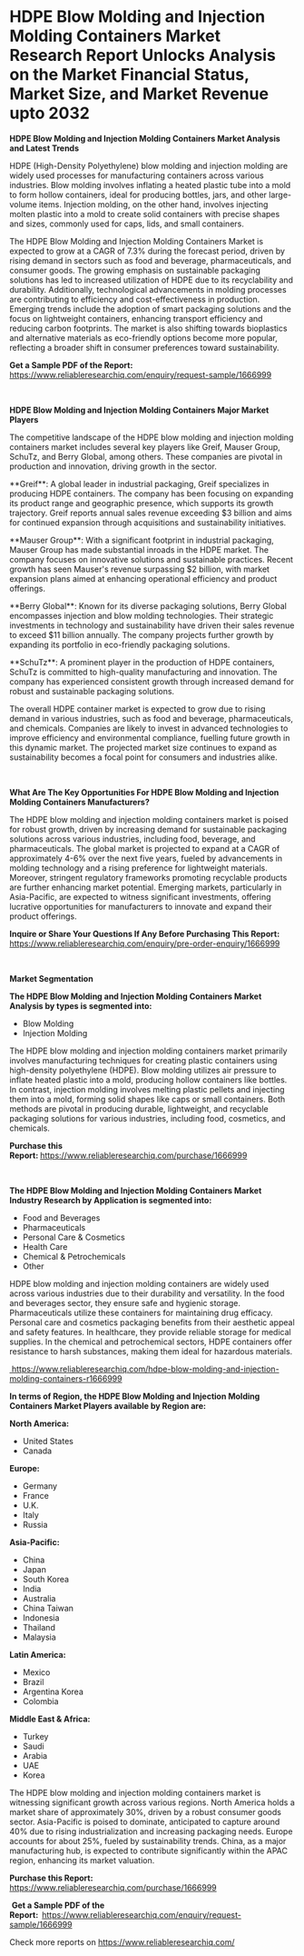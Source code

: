 <p><h1>HDPE Blow Molding and Injection Molding Containers Market Research Report Unlocks Analysis on the Market Financial Status, Market Size, and Market Revenue upto 2032</h1></p><p><strong>HDPE Blow Molding and Injection Molding Containers Market Analysis and Latest Trends</strong></p>
<p><p>HDPE (High-Density Polyethylene) blow molding and injection molding are widely used processes for manufacturing containers across various industries. Blow molding involves inflating a heated plastic tube into a mold to form hollow containers, ideal for producing bottles, jars, and other large-volume items. Injection molding, on the other hand, involves injecting molten plastic into a mold to create solid containers with precise shapes and sizes, commonly used for caps, lids, and small containers.</p><p>The HDPE Blow Molding and Injection Molding Containers Market is expected to grow at a CAGR of 7.3% during the forecast period, driven by rising demand in sectors such as food and beverage, pharmaceuticals, and consumer goods. The growing emphasis on sustainable packaging solutions has led to increased utilization of HDPE due to its recyclability and durability. Additionally, technological advancements in molding processes are contributing to efficiency and cost-effectiveness in production. Emerging trends include the adoption of smart packaging solutions and the focus on lightweight containers, enhancing transport efficiency and reducing carbon footprints. The market is also shifting towards bioplastics and alternative materials as eco-friendly options become more popular, reflecting a broader shift in consumer preferences toward sustainability.</p></p>
<p><strong>Get a Sample PDF of the Report:&nbsp;</strong> <a href="https://www.reliableresearchiq.com/enquiry/request-sample/1666999?utm_campaign=2302&utm_medium=2&utm_source=Github&utm_content=ia&utm_term=08032025&utm_id=hdpe-blow-molding-and-injection-molding-containers">https://www.reliableresearchiq.com/enquiry/request-sample/1666999</a></p>
<p>&nbsp;</p>
<p><strong>HDPE Blow Molding and Injection Molding Containers Major Market Players</strong></p>
<p><p>The competitive landscape of the HDPE blow molding and injection molding containers market includes several key players like Greif, Mauser Group, SchuTz, and Berry Global, among others. These companies are pivotal in production and innovation, driving growth in the sector.</p><p>**Greif**: A global leader in industrial packaging, Greif specializes in producing HDPE containers. The company has been focusing on expanding its product range and geographic presence, which supports its growth trajectory. Greif reports annual sales revenue exceeding $3 billion and aims for continued expansion through acquisitions and sustainability initiatives.</p><p>**Mauser Group**: With a significant footprint in industrial packaging, Mauser Group has made substantial inroads in the HDPE market. The company focuses on innovative solutions and sustainable practices. Recent growth has seen Mauser's revenue surpassing $2 billion, with market expansion plans aimed at enhancing operational efficiency and product offerings.</p><p>**Berry Global**: Known for its diverse packaging solutions, Berry Global encompasses injection and blow molding technologies. Their strategic investments in technology and sustainability have driven their sales revenue to exceed $11 billion annually. The company projects further growth by expanding its portfolio in eco-friendly packaging solutions.</p><p>**SchuTz**: A prominent player in the production of HDPE containers, SchuTz is committed to high-quality manufacturing and innovation. The company has experienced consistent growth through increased demand for robust and sustainable packaging solutions.</p><p>The overall HDPE container market is expected to grow due to rising demand in various industries, such as food and beverage, pharmaceuticals, and chemicals. Companies are likely to invest in advanced technologies to improve efficiency and environmental compliance, fuelling future growth in this dynamic market. The projected market size continues to expand as sustainability becomes a focal point for consumers and industries alike.</p></p>
<p>&nbsp;</p>
<p><strong>What Are The Key Opportunities For HDPE Blow Molding and Injection Molding Containers Manufacturers?</strong></p>
<p><p>The HDPE blow molding and injection molding containers market is poised for robust growth, driven by increasing demand for sustainable packaging solutions across various industries, including food, beverage, and pharmaceuticals. The global market is projected to expand at a CAGR of approximately 4-6% over the next five years, fueled by advancements in molding technology and a rising preference for lightweight materials. Moreover, stringent regulatory frameworks promoting recyclable products are further enhancing market potential. Emerging markets, particularly in Asia-Pacific, are expected to witness significant investments, offering lucrative opportunities for manufacturers to innovate and expand their product offerings.</p></p>
<p><strong>Inquire or Share Your Questions If Any Before Purchasing This Report:</strong> <a href="https://www.reliableresearchiq.com/enquiry/pre-order-enquiry/1666999?utm_campaign=2302&utm_medium=2&utm_source=Github&utm_content=ia&utm_term=08032025&utm_id=hdpe-blow-molding-and-injection-molding-containers">https://www.reliableresearchiq.com/enquiry/pre-order-enquiry/1666999</a></p>
<p>&nbsp;</p>
<p><strong>Market Segmentation</strong></p>
<p><strong>The HDPE Blow Molding and Injection Molding Containers Market Analysis by types is segmented into:</strong></p>
<p><ul><li>Blow Molding</li><li>Injection Molding</li></ul></p>
<p><p>The HDPE blow molding and injection molding containers market primarily involves manufacturing techniques for creating plastic containers using high-density polyethylene (HDPE). Blow molding utilizes air pressure to inflate heated plastic into a mold, producing hollow containers like bottles. In contrast, injection molding involves melting plastic pellets and injecting them into a mold, forming solid shapes like caps or small containers. Both methods are pivotal in producing durable, lightweight, and recyclable packaging solutions for various industries, including food, cosmetics, and chemicals.</p></p>
<p><strong>Purchase this Report:&nbsp;</strong><a href="https://www.reliableresearchiq.com/purchase/1666999?utm_campaign=2302&utm_medium=2&utm_source=Github&utm_content=ia&utm_term=08032025&utm_id=hdpe-blow-molding-and-injection-molding-containers">https://www.reliableresearchiq.com/purchase/1666999</a></p>
<p>&nbsp;</p>
<p><strong>The HDPE Blow Molding and Injection Molding Containers Market Industry Research by Application is segmented into:</strong></p>
<p><ul><li>Food and Beverages</li><li>Pharmaceuticals</li><li>Personal Care & Cosmetics</li><li>Health Care</li><li>Chemical & Petrochemicals</li><li>Other</li></ul></p>
<p><p>HDPE blow molding and injection molding containers are widely used across various industries due to their durability and versatility. In the food and beverages sector, they ensure safe and hygienic storage. Pharmaceuticals utilize these containers for maintaining drug efficacy. Personal care and cosmetics packaging benefits from their aesthetic appeal and safety features. In healthcare, they provide reliable storage for medical supplies. In the chemical and petrochemical sectors, HDPE containers offer resistance to harsh substances, making them ideal for hazardous materials.</p></p>
<p><a href="https://www.reliableresearchiq.com/hdpe-blow-molding-and-injection-molding-containers-r1666999?utm_campaign=2302&utm_medium=2&utm_source=Github&utm_content=ia&utm_term=08032025&utm_id=hdpe-blow-molding-and-injection-molding-containers">&nbsp;https://www.reliableresearchiq.com/hdpe-blow-molding-and-injection-molding-containers-r1666999</a></p>
<p><strong>In terms of Region, the HDPE Blow Molding and Injection Molding Containers Market Players available by Region are:</strong></p>
<p>
    <p> <strong> North America: </strong>
        <ul>
            <li>United States</li>
            <li>Canada</li>
        </ul>
        </p> 
    <p> <strong> Europe: </strong>
        <ul>
            <li>Germany</li>
            <li>France</li>
            <li>U.K.</li>
            <li>Italy</li>
            <li>Russia</li>
        </ul>
        </p> 
    <p> <strong> Asia-Pacific: </strong>
        <ul>
            <li>China</li>
            <li>Japan</li>
            <li>South Korea</li>
            <li>India</li>
            <li>Australia</li>
            <li>China Taiwan</li>
            <li>Indonesia</li>
            <li>Thailand</li>
            <li>Malaysia</li>
        </ul>
        </p> 
    <p> <strong> Latin America: </strong>
        <ul>
            <li>Mexico</li>
            <li>Brazil</li>
            <li>Argentina Korea</li>
            <li>Colombia</li>
        </ul>
        </p> 
    <p> <strong> Middle East & Africa: </strong>
        <ul>
            <li>Turkey</li>
            <li>Saudi</li>
            <li>Arabia</li>
            <li>UAE</li>
            <li>Korea</li>
        </ul>
    </p>
    </p>
<p><p>The HDPE blow molding and injection molding containers market is witnessing significant growth across various regions. North America holds a market share of approximately 30%, driven by a robust consumer goods sector. Asia-Pacific is poised to dominate, anticipated to capture around 40% due to rising industrialization and increasing packaging needs. Europe accounts for about 25%, fueled by sustainability trends. China, as a major manufacturing hub, is expected to contribute significantly within the APAC region, enhancing its market valuation.</p></p>
<p><strong>Purchase this Report: </strong><a href="https://www.reliableresearchiq.com/purchase/1666999?utm_campaign=2302&utm_medium=2&utm_source=Github&utm_content=ia&utm_term=08032025&utm_id=hdpe-blow-molding-and-injection-molding-containers">https://www.reliableresearchiq.com/purchase/1666999</a></p>
<p>&nbsp;<strong>Get a Sample PDF of the Report:&nbsp;&nbsp;</strong><a href="https://www.reliableresearchiq.com/enquiry/request-sample/1666999?utm_campaign=2302&utm_medium=2&utm_source=Github&utm_content=ia&utm_term=08032025&utm_id=hdpe-blow-molding-and-injection-molding-containers">https://www.reliableresearchiq.com/enquiry/request-sample/1666999</a></p>
<p><strong></strong></p>
<p>Check more reports on <a href="https://www.reliableresearchiq.com/?utm_campaign=2302&utm_medium=2&utm_source=Github&utm_content=ia&utm_term=08032025&utm_id=hdpe-blow-molding-and-injection-molding-containers">https://www.reliableresearchiq.com/</a></p>